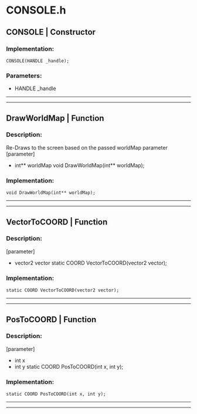 # CONSOLE.h

## CONSOLE | Constructor

### Implementation:
```CONSOLE(HANDLE _handle);```

### Parameters:
- HANDLE _handle


_____________________________________________
---
## DrawWorldMap | Function

### Description:
Re-Draws to the screen based on the passed worldMap parameter
[parameter]
- int** worldMap
void DrawWorldMap(int** worldMap);


### Implementation:
```void DrawWorldMap(int** worldMap);```


_____________________________________________
---
## VectorToCOORD | Function

### Description:
[parameter]
- vector2 vector
static COORD VectorToCOORD(vector2 vector);


### Implementation:
```static COORD VectorToCOORD(vector2 vector);```


_____________________________________________
---
## PosToCOORD | Function

### Description:
[parameter]
- int x
- int y
static COORD PosToCOORD(int x, int y);


### Implementation:
```static COORD PosToCOORD(int x, int y);```


_____________________________________________
---


